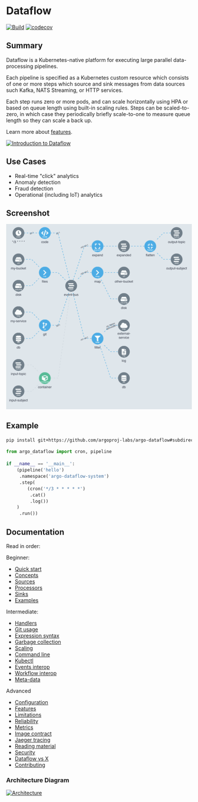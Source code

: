 # Dataflow

[![Build](https://github.com/argoproj-labs/argo-dataflow/actions/workflows/build.yml/badge.svg)](https://github.com/argoproj-labs/argo-dataflow/actions/workflows/build.yml)
[![codecov](https://codecov.io/gh/argoproj-labs/argo-dataflow/branch/main/graph/badge.svg?token=yKtOCXJu1Q)](https://codecov.io/gh/argoproj-labs/argo-dataflow)

## Summary

Dataflow is a Kubernetes-native platform for executing large parallel data-processing pipelines.

Each pipeline is specified as a Kubernetes custom resource which consists of one or more steps which source and sink
messages from data sources such Kafka, NATS Streaming, or HTTP services.

Each step runs zero or more pods, and can scale horizontally using HPA or based on queue length using built-in scaling
rules. Steps can be scaled-to-zero, in which case they periodically briefly scale-to-one to measure queue length so they
can scale a back up.

Learn more about [features](docs/FEATURES.md).

[![Introduction to Dataflow](https://img.youtube.com/vi/afZT3aJ__jI/0.jpg)](https://youtu.be/afZT3aJ__jI)

## Use Cases

* Real-time "click" analytics
* Anomaly detection
* Fraud detection
* Operational (including IoT) analytics

## Screenshot

![Screenshot](docs/assets/screenshot.png)

## Example

```bash
pip install git+https://github.com/argoproj-labs/argo-dataflow#subdirectory=dsls/python
```

```python
from argo_dataflow import cron, pipeline

if __name__ == '__main__':
    (pipeline('hello')
     .namespace('argo-dataflow-system')
     .step(
        (cron('*/3 * * * * *')
         .cat()
         .log())
    )
     .run())
```

## Documentation

Read in order:

Beginner:

* [Quick start](docs/QUICK_START.md)
* [Concepts](docs/CONCEPTS.md)
* [Sources](docs/SOURCES.md)
* [Processors](docs/PROCESSORS.md)
* [Sinks](docs/SINKS.md)
* [Examples](docs/EXAMPLES.md)

Intermediate:

* [Handlers](docs/CODE.md)
* [Git usage](docs/GIT.md)
* [Expression syntax](docs/EXPRESSIONS.md)
* [Garbage collection](docs/GC.md)
* [Scaling](docs/SCALING.md)
* [Command line](docs/CLI.md)
* [Kubectl](docs/KUBECTL.md)
* [Events interop](docs/EVENTS_INTEROP.md)
* [Workflow interop](docs/WORKFLOW_INTEROP.md)
* [Meta-data](docs/META.md)

Advanced

* [Configuration](docs/CONFIGURATION.md)
* [Features](docs/FEATURES.md)
* [Limitations](docs/LIMITATIONS.md)
* [Reliability](docs/RELIABILITY.md)
* [Metrics](docs/METRICS.md)
* [Image contract](docs/IMAGE_CONTRACT.md)
* [Jaeger tracing](docs/JAEGER.md)
* [Reading material](docs/READING.md)
* [Security](docs/SECURITY.md)
* [Dataflow vs X](docs/DATAFLOW_VS_X.md)
* [Contributing](docs/CONTRIBUTING.md)

### Architecture Diagram

[![Architecture](docs/assets/architecture.png)](https://docs.google.com/drawings/d/1Dk7mgZ3jKpBg_DQ3c8og04ULoKpGTGUt52pBE-Vet2o/edit)
